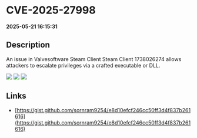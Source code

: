 # CVE-2025-27998

**2025-05-21 16:15:31**

## Description
An issue in Valvesoftware Steam Client Steam Client 1738026274 allows attackers to escalate privileges via a crafted executable or DLL.

![](https://img.shields.io/static/v1?label=Score&message=8.4&color=red)
![](https://img.shields.io/static/v1?label=Severity&message=HIGH&color=red)
![](https://img.shields.io/static/v1?label=CWE&message=RCE&color=green)

## Links
- [https://gist.github.com/sornram9254/e8d10efcf246cc50ff3d4f837b261616](https://gist.github.com/sornram9254/e8d10efcf246cc50ff3d4f837b261616)
